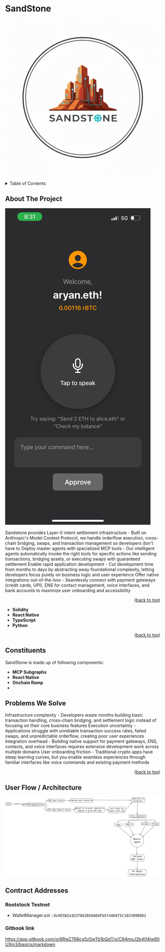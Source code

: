 # SandStone

![logo](assets/images/logo.jpg)

<!-- TABLE OF CONTENTS -->
<details>
  <summary>Table of Contents</summary>
  <ol>
    <li>
      <a href="#about-the-project">About The Project</a>
      <ul>
        <li><a href="#built-with">Built With</a></li>
      </ul>
    </li>
    <li><a href="#constituents">Constituents</a></li>
    <li><a href="#problems-we-solve">Problems We Solve</a></li>
  </ol>
</details>

## About The Project

![cover](assets/images/about.jpg)

 Sandstone provides Layer-0 intent settlement infrastructure - Built on Anthropic's Model Context Protocol, we handle orderflow execution, cross-chain bridging, swaps, and transaction management so developers don't have to
Deploy master agents with specialized MCP tools - Our intelligent agents automatically invoke the right tools for specific actions like sending transactions, bridging assets, or executing swaps with guaranteed settlement
Enable rapid application development - Cut development time from months to days by abstracting away foundational complexity, letting developers focus purely on business logic and user experience
Offer native integrations out-of-the-box - Seamlessly connect with payment gateways (credit cards, UPI), ENS for contact management, voice interfaces, and bank accounts to maximize user onboarding and accessibility

<p align="right">(<a href="#readme-top">back to top</a>)</p>



 - **Solidity**
 - **React Native**
 - **TypeScript**
 - **Python**

<p align="right">(<a href="#readme-top">back to top</a>)</p>

## Constituents

SandStone is made up of following components:

- **MCP Subgraphs**
- **React Native**
- **Onchain Ramp**
-
## Problems We Solve

Infrastructure complexity - Developers waste months building basic transaction handling, cross-chain bridging, and settlement logic instead of focusing on their core business features
Execution uncertainty - Applications struggle with unreliable transaction success rates, failed swaps, and unpredictable orderflow, creating poor user experiences
Integration overhead - Building native support for payment gateways, ENS, contacts, and voice interfaces requires extensive development work across multiple domains
User onboarding friction - Traditional crypto apps have steep learning curves, but you enable seamless experiences through familiar interfaces like voice commands and existing payment methods

<p align="right">(<a href="#readme-top">back to top</a>)</p>

## User Flow / Architecture

![Project Architecture](assets\images\userflow.png "Architecture Diagram")

## Contract Addresses

### Rootstock Testnet

- WalletManager.sol : `0x9E5B2a1D37802B56804Fb5f4460f5C103309B9D2`

### Gitbook link 
https://app.gitbook.com/o/8RwZ76Bcg5z5wTb1bQdT/s/C84moJ2b404Iw80UXjn3/basics/markdown

